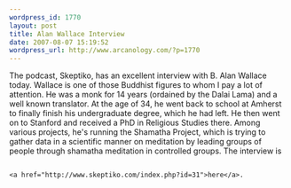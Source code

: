 ```yaml
--- 
wordpress_id: 1770
layout: post
title: Alan Wallace Interview
date: 2007-08-07 15:19:52
wordpress_url: http://www.arcanology.com/?p=1770
---
```

The podcast, Skeptiko, has an excellent interview with B. Alan Wallace today. Wallace is one of those Buddhist figures to whom I pay a lot of attention. He was a monk for 14 years (ordained by the Dalai Lama) and a well known translator. At the age of 34, he went back to school at Amherst to finally finish his undergraduate degree, which he had left. He then went on to Stanford and received a PhD in Religious Studies there. Among various projects, he's running the Shamatha Project, which is trying to gather data in a scientific manner on meditation by leading groups of people through shamatha meditation in controlled groups. The interview is 
                                                                                                                                                                                                                                                                                                                                                                                                                                                                                                                                                                                                                                                                                                                                                                                                                                                                  
                                                                                                                                                                                                                                                                                                                                                                                                                                                                                                                                                                                                                                                                                                                                                                                                                                                                  <a href="http://www.skeptiko.com/index.php?id=31">here</a>.